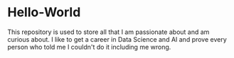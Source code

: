 # Hello-World
This repository is used to store all that I am passionate about and am curious about. I like to get a career in Data Science and AI and prove every person who told me I couldn't do it including me wrong.
